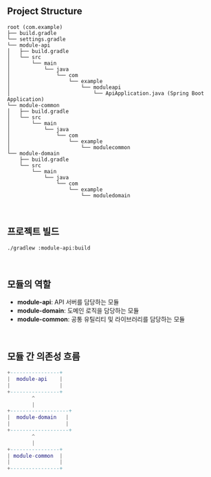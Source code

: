 ## Project Structure
```
root (com.example)
├── build.gradle
└── settings.gradle
└── module-api
│   ├── build.gradle
│   └── src
│       └── main
│           └── java
│               └── com
│                   └── example
│                       └── moduleapi
│                           └── ApiApplication.java (Spring Boot Application)
└── module-common
│   ├── build.gradle
│   └── src
│       └── main
│           └── java
│               └── com
│                   └── example
│                       └── modulecommon
└── module-domain
    ├── build.gradle
    └── src
        └── main
            └── java
                └── com
                    └── example
                        └── moduledomain
```

<br>

## 프로젝트 빌드
```bash
./gradlew :module-api:build
```

<br>

## 모듈의 역할
- **module-api**: API 서버를 담당하는 모듈
- **module-domain**: 도메인 로직을 담당하는 모듈
- **module-common**: 공통 유틸리티 및 라이브러리를 담당하는 모듈

<br>

## 모듈 간 의존성 흐름
```lua
+----------------+
|  module-api    |
|                |
+----------------+
        ^
        |
+-------------------+
|  module-domain   |
|                  |
+-------------------+
        ^
        |
+----------------+
| module-common  |
|                |
+----------------+
```
